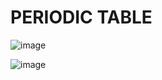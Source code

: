 # PERIODIC TABLE
![image](https://github.com/Arda1616/PERIODIC_TABLE/assets/144992095/f61994ba-379a-49b0-a038-7afe882464f0)


 
![image](https://github.com/Arda1616/PERIODIC_TABLE/assets/144992095/163c24a8-45de-4334-9fde-8bca0667bd8d)
